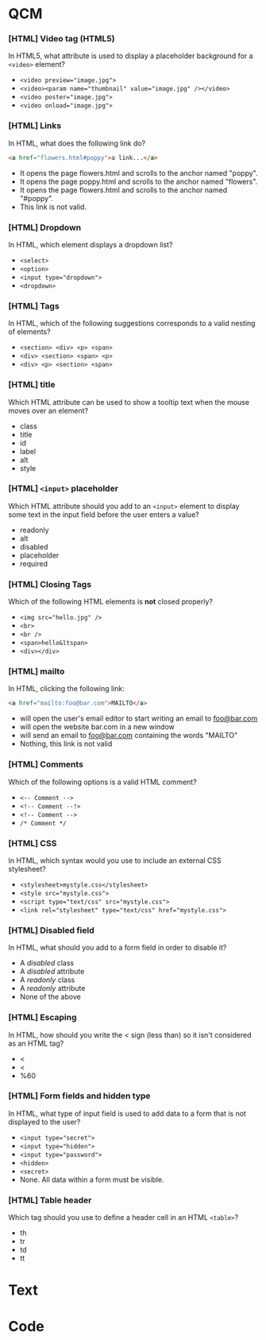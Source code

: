 
# QCM

### [HTML] Video tag (HTML5)

In HTML5, what attribute is used to display a placeholder background for a `<video>` element?

- `<video preview="image.jpg">`
- `<video><param name="thumbnail" value="image.jpg" /></video>`
- `<video poster="image.jpg">`
- `<video onload="image.jpg">`

### [HTML] Links

In HTML, what does the following link do?

```html
<a href="flowers.html#poppy">a link...</a>
```

- It opens the page flowers.html and scrolls to the anchor named "poppy".
- It opens the page poppy.html and scrolls to the anchor named "flowers".
- It opens the page flowers.html and scrolls to the anchor named "#poppy".
- This link is not valid.

### [HTML] Dropdown

In HTML, which element displays a dropdown list?

- `<select>`
- `<option>`
- `<input type="dropdown">`
- `<dropdown>`

### [HTML] Tags

In HTML, which of the following suggestions corresponds to a valid nesting of elements?

- `<section> <div> <p> <span>`
- `<div> <section> <span> <p>`
- `<div> <p> <section> <span>`

### [HTML] title

Which HTML attribute can be used to show a tooltip text when the mouse moves over an element?

- class
- title
- id
- label
- alt
- style

### [HTML] `<input>` placeholder

Which HTML attribute should you add to an `<input>` element to display some text in the input field before the user enters a value?

- readonly
- alt
- disabled
- placeholder
- required

### [HTML] Closing Tags

Which of the following HTML elements is **not** closed properly?

- `<img src="hello.jpg" />`
- `<br>`
- `<br />`
- `<span>hello&ltspan>`
- `<div></div>`

### [HTML] mailto

In HTML, clicking the following link:

```html
<a href="mailto:foo@bar.com">MAILTO</a>
```

- will open the user's email editor to start writing an email to foo@bar.com
- will open the website bar.com in a new window
- will send an email to foo@bar.com containing the words "MAILTO"
- Nothing, this link is not valid

### [HTML] Comments

Which of the following options is a valid HTML comment?

- `<-- Comment -->`
- `<!-- Comment --!>`
- `<!-- Comment -->`
- `/* Comment */`

### [HTML] CSS

In HTML, which syntax would you use to include an external CSS stylesheet?

- `<stylesheet>mystyle.css</stylesheet>`
- `<style src="mystyle.css">`
- `<script type="text/css" src="mystyle.css">`
- `<link rel="stylesheet" type="text/css" href="mystyle.css">`

### [HTML] Disabled field

In HTML, what should you add to a form field in order to disable it?

- A _disabled_ class
- A _disabled_ attribute
- A _readonly_ class
- A _readonly_ attribute
- None of the above

### [HTML] Escaping

In HTML, how should you write the _<_ sign (less than) so it isn't considered as an HTML tag?

- \<
- &lt;
- %60

### [HTML] Form fields and hidden type

In HTML, what type of input field is used to add data to a form that is not displayed to the user?

- `<input type="secret">`
- `<input type="hidden">`
- `<input type="password">`
- `<hidden>`
- `<secret>`
- None. All data within a form must be visible.

### [HTML] Table header

Which tag should you use to define a header cell in an HTML `<table>`? 

- th
- tr
- td
- tt

# Text

# Code
